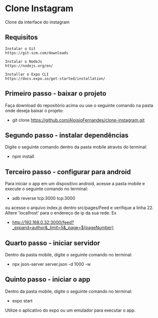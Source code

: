 # Clone Instagram
 Clone da interface do instagram

## Requisitos
    Instalar o Git
    https://git-scm.com/downloads

    Instalar o NodeJs
    https://nodejs.org/en/

    Installar o Expo CLI
    https://docs.expo.io/get-started/installation/

## Primeiro passo - baixar o projeto
Faça download do repositório acima ou use o seguinte comando na pasta onde deseja baixar o projeto:
 - git clone https://github.com/AloisioFernandes/clone-instagram.git

## Segundo passo - instalar dependências
Digite o seguinte comando dentro da pasta mobile através do terminal:
 - npm install

## Terceiro passo - configurar para android
Para iniciar o app em um dispositivo android, acesse a pasta mobile e execute o seguinte comando no terminal:
 - adb reverse tcp:3000 tcp:3000

ou acesse o arquivo index.js dentro src/pages/Feed e verifique a linha 22. Altere 'localhost' para o endereço de ip da sua rede. Ex
 - http://192.168.0.32:3000/feed?_expand=author&_limit=5&_page=${pageNumber}

## Quarto passo - iniciar servidor
Dentro da pasta mobile, digite o seguinte comando no terminal: 
 - npx json-server server.json -d 1000 -w

## Quinto passo - iniciar o app
Dentro da pasta mobile, digite o seguinte comando no terminal: 
 - expo start

Utilize o aplicativo do expo ou um emulador para executar o app.